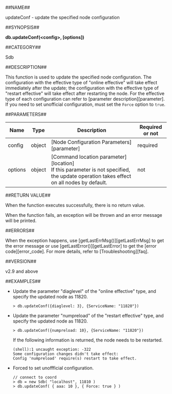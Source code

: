 ##NAME##

updateConf - update the specified node configuration

##SYNOPSIS##

**db.updateConf(\<config\>, [options])**

##CATEGORY##

Sdb

##DESCRIPTION##

This function is used to update the specified node configuration. The configuration with the effective type of "online effective" will take effect immediately after the update; the configuration with the effective type of "restart effective" will take effect after restarting the node. For the effective type of each configuration can refer to [parameter description][parameter]. If you need to set unofficial configuration, must set the `Force` option to `true`.

##PARAMETERS##

| Name | Type| Description | Required or not |
| ---- | --- | ----------- | --------------- |
| config | object | [Node Configuration Parameters][parameter] | required |
| options| object | [Command location parameter] [location]<br>If this parameter is not specified, the update operation takes effect on all nodes by default. | not |

##RETURN VALUE##

When the function executes successfully, there is no return value.

When the function fails, an exception will be thrown and an error message will be printed.

##ERRORS##

When the exception happens, use [getLastErrMsg()][getLastErrMsg] to get the error message or use [getLastError()][getLastError] to get the [error code][error_code]. For more details, refer to [Troubleshooting][faq].

##VERSION##

v2.9 and above

##EXAMPLES##

- Update the parameter "diaglevel" of the "online effective" type, and specify the updated node as 11820.

    ```lang-javascript
    > db.updateConf({diaglevel: 3}, {ServiceName: "11820"})
    ```

- Update the parameter "numpreload" of the "restart effective" type, and specify the updated node as 11820.

    ```lang-javascript
    > db.updateConf({numpreload: 10}, {ServiceName: "11820"})
    ```

    If the following information is returned, the node needs to be restarted.

    ```lang-javascript
    (shell):1 uncaught exception: -322
    Some configuration changes didn't take effect:
    Config 'numpreload' require(s) restart to take effect.
    ```

- Forced to set unoffficial configuration.
	```lang-javascript
	// connect to coord
	> db = new Sdb( "localhost", 11810 )
	> db.updateConf( { aaa: 10 }, { Force: true } )
	```


[^_^]:
     Links
[getLastErrMsg]:manual/Manual/Sequoiadb_Command/Global/getLastErrMsg.md
[getLastError]:manual/Manual/Sequoiadb_Command/Global/getLastError.md
[faq]:manual/FAQ/faq_sdb.md
[error_code]:manual/Manual/Sequoiadb_error_code.md
[parameter]:manual/Distributed_Engine/Maintainance/Database_Configuration/parameter_instructions.md
[location]:manual/Manual/Sequoiadb_Command/location.md